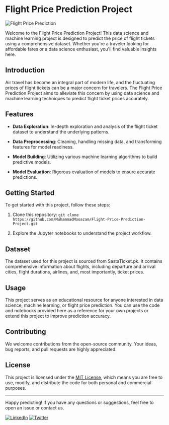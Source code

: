 # Flight Price Prediction Project

![Flight Price Prediction](https://cdn3.f-cdn.com//files/download/146138312/flights.jpg?fit=crop)

Welcome to the Flight Price Prediction Project! This data science and machine learning project is designed to predict the price of flight tickets using a comprehensive dataset. Whether you're a traveler looking for affordable fares or a data science enthusiast, you'll find valuable insights here.

## Introduction

Air travel has become an integral part of modern life, and the fluctuating prices of flight tickets can be a major concern for travelers. The Flight Price Prediction Project aims to alleviate this concern by using data science and machine learning techniques to predict flight ticket prices accurately.

## Features

- **Data Exploration**: In-depth exploration and analysis of the flight ticket dataset to understand the underlying patterns.

- **Data Preprocessing**: Cleaning, handling missing data, and transforming features for model readiness.

- **Model Building**: Utilizing various machine learning algorithms to build predictive models.

- **Model Evaluation**: Rigorous evaluation of models to ensure accurate predictions.


## Getting Started

To get started with this project, follow these steps:

1. Clone this repository: `git clone https://github.com/MuhammadMooazam/Flight-Price-Prediction-Project.git`

2. Explore the Jupyter notebooks to understand the project workflow.

## Dataset

The dataset used for this project is sourced from SastaTicket.pk. It contains comprehensive information about flights, including departure and arrival cities, flight durations, airlines, and, most importantly, ticket prices.

## Usage

This project serves as an educational resource for anyone interested in data science, machine learning, or flight price prediction. You can use the code and notebooks provided here as a reference for your own projects or extend this project to improve prediction accuracy.

## Contributing

We welcome contributions from the open-source community. Your ideas, bug reports, and pull requests are highly appreciated.

## License

This project is licensed under the [MIT License](LICENSE), which means you are free to use, modify, and distribute the code for both personal and commercial purposes.

---

Happy predicting! If you have any questions or suggestions, feel free to open an issue or contact us.

[![LinkedIn](https://img.shields.io/badge/LinkedIn-Connect-blue)](https://www.linkedin.com/in/mooazam/)
[![Twitter](https://img.shields.io/badge/Twitter-Follow-blue)](https://twitter.com/SMMooazam)
